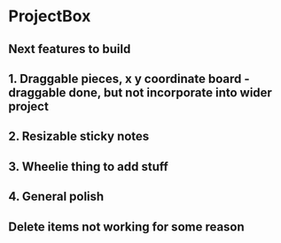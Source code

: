 # ProjectBox
## Next features to build
## 1. Draggable pieces, x y coordinate board - draggable done, but not incorporate into wider project
## 2. Resizable sticky notes
## 3. Wheelie thing to add stuff 
## 4. General polish 

## Delete items not working for some reason 